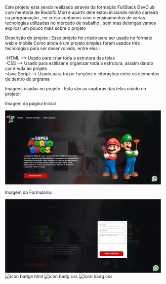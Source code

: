 Este projeto esta sendo realizado através da formação FullStack DevClub com mentoria de Rodolfo Mori e apartir dele estou iniciando minha carreira na programação , no curso contamos com o ensinamentos de varias tecnologias utilizadas no mercado de trabalho , sem mas delongas vamos explicar um pouco mais sobre o projeto

Descrição do projeto : Esse projeto foi criado para ser usado no formato web e mobile Como ainda é um projeto simples foram usados três tecnologias para ser desenvolvido, entre elas :

-HTML --> Usado para criar toda a estrutura das telas
<br>
-CSS --> Usado para estilizar e organizar toda a estrutura, asssim dando cor e vida ao projeto
<br>
-Java Script --> Usado para trazer funções e interações entre os elementos de dentro do prgrama 

Imagens usadas no projeto :
Esta são as capturas das telas criado no projeto:

Imagem da página Inicial 

<img src="https://github.com/AyslanDiass/Projeto-Mario-Bros/blob/main/Assets/Pagina%20Inicial%20do%20Projeto.png?raw=true" alt="Imagem principal do site irmãos Bros"/>

Imagem do Formulario:

<img src="https://github.com/AyslanDiass/Projeto-Mario-Bros/blob/main/Assets/Formulario%20Img.png?raw=true" alt="Imagem do formulario"/>

<img src="https://img.shields.io/badge/HTML5-E34F26?style=for-the-badge&logo=html5&logoColor=white" alt="icon badge html" > 

<img src="https://img.shields.io/badge/CSS3-1572B6?style=for-the-badge&logo=css3&logoColor=white" alt="icon badg css" >

<img src="https://img.shields.io/badge/JavaScript-F7DF1E?style=for-the-badge&logo=javascript&logoColor=black" alt="icon badg css" >
	
